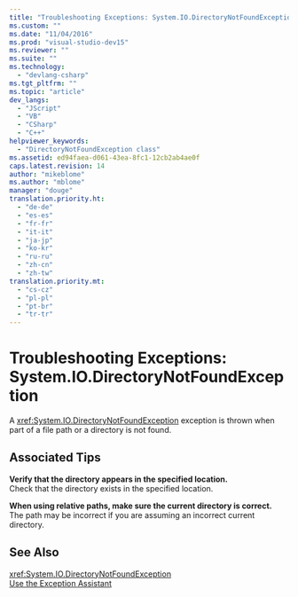 ```yaml
---
title: "Troubleshooting Exceptions: System.IO.DirectoryNotFoundException | Microsoft Docs"
ms.custom: ""
ms.date: "11/04/2016"
ms.prod: "visual-studio-dev15"
ms.reviewer: ""
ms.suite: ""
ms.technology: 
  - "devlang-csharp"
ms.tgt_pltfrm: ""
ms.topic: "article"
dev_langs: 
  - "JScript"
  - "VB"
  - "CSharp"
  - "C++"
helpviewer_keywords: 
  - "DirectoryNotFoundException class"
ms.assetid: ed94faea-d061-43ea-8fc1-12cb2ab4ae0f
caps.latest.revision: 14
author: "mikeblome"
ms.author: "mblome"
manager: "douge"
translation.priority.ht: 
  - "de-de"
  - "es-es"
  - "fr-fr"
  - "it-it"
  - "ja-jp"
  - "ko-kr"
  - "ru-ru"
  - "zh-cn"
  - "zh-tw"
translation.priority.mt: 
  - "cs-cz"
  - "pl-pl"
  - "pt-br"
  - "tr-tr"
---
```

# Troubleshooting Exceptions: System.IO.DirectoryNotFoundException
A <xref:System.IO.DirectoryNotFoundException> exception is thrown when part of a file path or a directory is not found.  
  
## Associated Tips  
 **Verify that the directory appears in the specified location.**  
 Check that the directory exists in the specified location.  
  
 **When using relative paths, make sure the current directory is correct.**  
 The path may be incorrect if you are assuming an incorrect current directory.  
  
## See Also  
 <xref:System.IO.DirectoryNotFoundException>   
 [Use the Exception Assistant](../Topic/How%20to:%20Use%20the%20Exception%20Assistant.md)